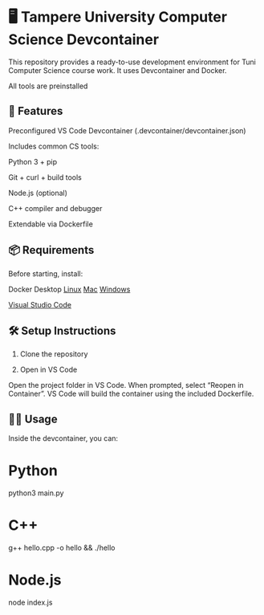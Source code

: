 # 🖥️ Tampere University Computer Science Devcontainer

This repository provides a ready-to-use development environment for Tuni Computer Science course work. It uses Devcontainer and Docker.

All tools are preinstalled

## 🚀 Features

Preconfigured VS Code Devcontainer (.devcontainer/devcontainer.json)

Includes common CS tools:

Python 3 + pip

Git + curl + build tools

Node.js (optional)

C++ compiler and debugger

Extendable via Dockerfile

## 📦 Requirements

Before starting, install:

Docker Desktop
    [Linux](https://docs.docker.com/desktop/setup/install/linux/)
    [Mac](https://docs.docker.com/desktop/setup/install/mac-install/)
    [Windows](https://docs.docker.com/desktop/setup/install/windows-install/)

[Visual Studio Code](https://code.visualstudio.com/download)

## 🛠️ Setup Instructions

1. Clone the repository

2. Open in VS Code

Open the project folder in VS Code.
When prompted, select “Reopen in Container”.
VS Code will build the container using the included Dockerfile.

## 🧑‍💻 Usage

Inside the devcontainer, you can:

# Python
python3 main.py

# C++
g++ hello.cpp -o hello && ./hello

# Node.js
node index.js
